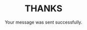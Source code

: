 ---
title: THANKS
subtitle: Your message was sent successfully.
description: Contact form to reach me.
featured_image: #
---